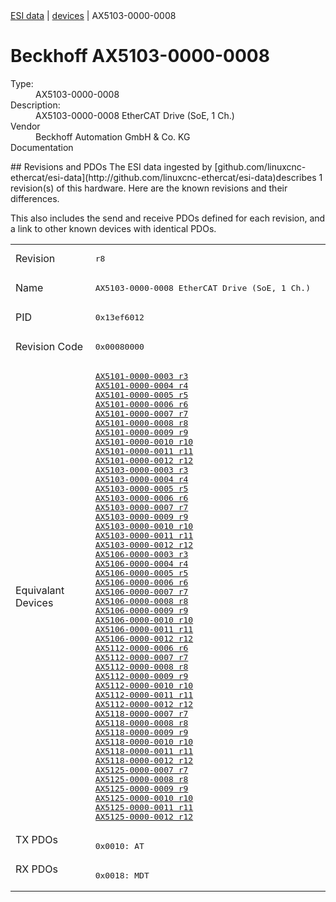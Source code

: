 <div class="nav"><a href="/esi-data">ESI data</a> | <a href="/esi-data/devices">devices</a> | AX5103-0000-0008</div>

#  Beckhoff AX5103-0000-0008

<dl>
  <dt>Type:</dt><dd>AX5103-0000-0008</dd>
  <dt>Description:</dt><dd>AX5103-0000-0008 EtherCAT Drive (SoE, 1 Ch.)</dd>
  <dt>Vendor</dt><dd>Beckhoff Automation GmbH & Co. KG</dd>
  <dt>Documentation</dt><dd><a href=""></a></dd>
</dl>
## Revisions and PDOs
The ESI data ingested by [github.com/linuxcnc-ethercat/esi-data](http://github.com/linuxcnc-ethercat/esi-data)describes 1 revision(s) of this hardware.  Here are the known revisions and their differences.

This also includes the send and receive PDOs defined for each revision, and a link to other known devices with identical PDOs.

<table>
<tr >
<td class="first">Revision</td>
<td ><pre>r8</pre></td>
</tr>
<tr >
<td class="first">Name</td>
<td ><pre>AX5103-0000-0008 EtherCAT Drive (SoE, 1 Ch.)</pre></td>
</tr>
<tr >
<td class="first">PID</td>
<td ><pre>0x13ef6012</pre></td>
</tr>
<tr >
<td class="first">Revision Code</td>
<td ><pre>0x00080000</pre></td>
</tr>
<tr >
<td class="first">Equivalant Devices</td>
<td ><pre><a href="AX5101-0000-0003">AX5101-0000-0003 r3</a><br/><a href="AX5101-0000-0004">AX5101-0000-0004 r4</a><br/><a href="AX5101-0000-0005">AX5101-0000-0005 r5</a><br/><a href="AX5101-0000-0006">AX5101-0000-0006 r6</a><br/><a href="AX5101-0000-0007">AX5101-0000-0007 r7</a><br/><a href="AX5101-0000-0008">AX5101-0000-0008 r8</a><br/><a href="AX5101-0000-0009">AX5101-0000-0009 r9</a><br/><a href="AX5101-0000-0010">AX5101-0000-0010 r10</a><br/><a href="AX5101-0000-0011">AX5101-0000-0011 r11</a><br/><a href="AX5101-0000-0012">AX5101-0000-0012 r12</a><br/><a href="AX5103-0000-0003">AX5103-0000-0003 r3</a><br/><a href="AX5103-0000-0004">AX5103-0000-0004 r4</a><br/><a href="AX5103-0000-0005">AX5103-0000-0005 r5</a><br/><a href="AX5103-0000-0006">AX5103-0000-0006 r6</a><br/><a href="AX5103-0000-0007">AX5103-0000-0007 r7</a><br/><a href="AX5103-0000-0009">AX5103-0000-0009 r9</a><br/><a href="AX5103-0000-0010">AX5103-0000-0010 r10</a><br/><a href="AX5103-0000-0011">AX5103-0000-0011 r11</a><br/><a href="AX5103-0000-0012">AX5103-0000-0012 r12</a><br/><a href="AX5106-0000-0003">AX5106-0000-0003 r3</a><br/><a href="AX5106-0000-0004">AX5106-0000-0004 r4</a><br/><a href="AX5106-0000-0005">AX5106-0000-0005 r5</a><br/><a href="AX5106-0000-0006">AX5106-0000-0006 r6</a><br/><a href="AX5106-0000-0007">AX5106-0000-0007 r7</a><br/><a href="AX5106-0000-0008">AX5106-0000-0008 r8</a><br/><a href="AX5106-0000-0009">AX5106-0000-0009 r9</a><br/><a href="AX5106-0000-0010">AX5106-0000-0010 r10</a><br/><a href="AX5106-0000-0011">AX5106-0000-0011 r11</a><br/><a href="AX5106-0000-0012">AX5106-0000-0012 r12</a><br/><a href="AX5112-0000-0006">AX5112-0000-0006 r6</a><br/><a href="AX5112-0000-0007">AX5112-0000-0007 r7</a><br/><a href="AX5112-0000-0008">AX5112-0000-0008 r8</a><br/><a href="AX5112-0000-0009">AX5112-0000-0009 r9</a><br/><a href="AX5112-0000-0010">AX5112-0000-0010 r10</a><br/><a href="AX5112-0000-0011">AX5112-0000-0011 r11</a><br/><a href="AX5112-0000-0012">AX5112-0000-0012 r12</a><br/><a href="AX5118-0000-0007">AX5118-0000-0007 r7</a><br/><a href="AX5118-0000-0008">AX5118-0000-0008 r8</a><br/><a href="AX5118-0000-0009">AX5118-0000-0009 r9</a><br/><a href="AX5118-0000-0010">AX5118-0000-0010 r10</a><br/><a href="AX5118-0000-0011">AX5118-0000-0011 r11</a><br/><a href="AX5118-0000-0012">AX5118-0000-0012 r12</a><br/><a href="AX5125-0000-0007">AX5125-0000-0007 r7</a><br/><a href="AX5125-0000-0008">AX5125-0000-0008 r8</a><br/><a href="AX5125-0000-0009">AX5125-0000-0009 r9</a><br/><a href="AX5125-0000-0010">AX5125-0000-0010 r10</a><br/><a href="AX5125-0000-0011">AX5125-0000-0011 r11</a><br/><a href="AX5125-0000-0012">AX5125-0000-0012 r12</a></pre></td>
</tr>
<tr class="txpdo pdosection">
<td class="first" rowspan=1 valign=top>TX PDOs</td>
<td><pre>0x0010: AT</pre></td>
<td></td>
</tr>
<tr class="rxpdo pdosection">
<td class="first" rowspan=1 valign=top>RX PDOs</td>
<td><pre>0x0018: MDT</pre></td>
<td></td>
</tr>
</table>
